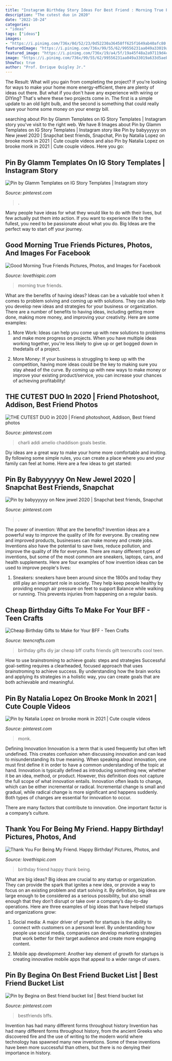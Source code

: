 ```yaml
---
title: "Instagram Birthday Story Ideas For Best Friend : Morning True Friends"
description: "The cutest duo in 2020"
date: "2022-10-24"
categories:
- "ideas"
tags: ["ideas"]
images:
- "https://i.pinimg.com/736x/0d/52/23/0d52230a36458ff625f1649ab40afc80.jpg"
featuredImage: "https://i.pinimg.com/736x/99/55/62/99556231aa049a33019a633d5aeba5d1.jpg"
featured_image: "https://i.pinimg.com/736x/19/a4/5f/19a45f48a2a97119d4c8dae5176aa2dd.jpg"
image: "https://i.pinimg.com/736x/99/55/62/99556231aa049a33019a633d5aeba5d1.jpg"
ShowToc: true
author: "Prof. Enrique Quigley Jr."
---
```



The Result: What will you gain from completing the project?
If you're looking for ways to make your home more energy-efficient, there are plenty of ideas out there. But what if you don't have any experience with wiring or DIYing? That's where these two projects come in. The first is a simple update to an old light bulb, and the second is something that could really save your home some money on your energy bill.

	

		
searching about Pin by Glamm Templates on IG Story Templates | Instagram story you've visit to the right web. We have 8 Images about Pin by Glamm Templates on IG Story Templates | Instagram story like Pin by babyyyyyy on New jewel 2020 | Snapchat best friends, Snapchat, Pin by Natalia Lopez on brooke monk in 2021 | Cute couple videos and also Pin by Natalia Lopez on brooke monk in 2021 | Cute couple videos. Here you go:
		
    
## Pin By Glamm Templates On IG Story Templates | Instagram Story

<img loading=lazy src="https://i.pinimg.com/736x/8e/fb/13/8efb1348a82446277c411f2f252328ea.jpg" onerror="this.onerror=null;this.src='https://tse4.mm.bing.net/th?id=OIP.wQ7v5fOXDcJjzOWgUpYd3gHaMR&amp;pid=15.1';" alt="Pin by Glamm Templates on IG Story Templates | Instagram story">

_Source: pinterest.com_

>. 

	

Many people have ideas for what they would like to do with their lives, but few actually put them into action. If you want to experience life to the fullest, you need to be passionate about what you do. Big Ideas are the perfect way to start off your journey.

    
## Good Morning True Friends Pictures, Photos, And Images For Facebook

<img loading=lazy src="http://www.lovethispic.com/uploaded_images/268847-Good-Morning-True-Friends.jpg" onerror="this.onerror=null;this.src='https://tse1.mm.bing.net/th?id=OIP.IDrIbJGNQOysKTzSfDVwBwAAAA&amp;pid=15.1';" alt="Good Morning True Friends Pictures, Photos, and Images for Facebook">

_Source: lovethispic.com_

>morning true friends. 

	

What are the benefits of having ideas?
Ideas can be a valuable tool when it comes to problem solving and coming up with solutions. They can also help you develop new ideas and strategies for your business or organization. There are a number of benefits to having ideas, including getting more done, making more money, and improving your creativity. Here are some examples:
1. More Work: Ideas can help you come up with new solutions to problems and make more progress on projects. When you have multiple ideas working together, you're less likely to give up or get bogged down in thedetails of a project.

2. More Money: If your business is struggling to keep up with the competition, having more ideas could be the key to making sure you stay ahead of the curve. By coming up with new ways to make money or improve your existing product/service, you can increase your chances of achieving profitability!

    
## THE CUTEST DUO In 2020 | Friend Photoshoot, Addison, Best Friend Photos

<img loading=lazy src="https://i.pinimg.com/736x/19/a4/5f/19a45f48a2a97119d4c8dae5176aa2dd.jpg" onerror="this.onerror=null;this.src='https://tse2.mm.bing.net/th?id=OIP.0-45iyXdyU27ytVMKx922gHaMQ&amp;pid=15.1';" alt="THE CUTEST DUO in 2020 | Friend photoshoot, Addison, Best friend photos">

_Source: pinterest.com_

>charli addi amelio chaddison goals bestie. 

	

Diy ideas are a great way to make your home more comfortable and inviting. By following some simple rules, you can create a place where you and your family can feel at home. Here are a few ideas to get started: 

    
## Pin By Babyyyyyy On New Jewel 2020 | Snapchat Best Friends, Snapchat

<img loading=lazy src="https://i.pinimg.com/736x/5a/ba/20/5aba2017f75a023ec3323a97617018b4.jpg" onerror="this.onerror=null;this.src='https://tse4.mm.bing.net/th?id=OIP.u9MaYK0NOe2pD71crXiY2QHaOs&amp;pid=15.1';" alt="Pin by babyyyyyy on New jewel 2020 | Snapchat best friends, Snapchat">

_Source: pinterest.com_

>. 

	

The power of invention: What are the benefits?
Invention ideas are a powerful way to improve the quality of life for everyone. By creating new and improved products, businesses can make money and create jobs. Inventions also have the potential to save lives, reduce pollution, and improve the quality of life for everyone. There are many different types of inventions, but some of the most common are sneakers, laptops, cars, and health supplements. Here are four examples of how invention ideas can be used to improve people's lives: 
1. Sneakers: sneakers have been around since the 1800s and today they still play an important role in society. They help keep people healthy by providing enough air pressure on feet to support Balance while walking or running. This prevents injuries from happening on a regular basis.

    
## Cheap Birthday Gifts To Make For Your BFF - Teen Crafts

<img loading=lazy src="http://teencrafts.com/wp-content/uploads/2018/05/diy-cheap-birthday-gifts-to-make-for-friends-birthday-in-a-jar-birthday-printable-tags-e1594599289862.jpg" onerror="this.onerror=null;this.src='https://tse2.mm.bing.net/th?id=OIP.dRjGpR4Hbc6yRueV_NL_ngHaKU&amp;pid=15.1';" alt="Cheap Birthday Gifts to Make for Your BFF - Teen Crafts">

_Source: teencrafts.com_

>birthday gifts diy jar cheap bff crafts friends gift teencrafts cool teen. 

	

How to use brainstroming to achieve goals: steps and strategies
Successful goal-setting requires a clearheaded, focused approach that uses brainstroming to achieve success. By understanding how the brain works and applying its strategies in a holistic way, you can create goals that are both achievable and meaningful.

    
## Pin By Natalia Lopez On Brooke Monk In 2021 | Cute Couple Videos

<img loading=lazy src="https://i.pinimg.com/736x/0d/52/23/0d52230a36458ff625f1649ab40afc80.jpg" onerror="this.onerror=null;this.src='https://tse3.mm.bing.net/th?id=OIP.XoBntZu1zj9jcbbtqfaIEwAAAA&amp;pid=15.1';" alt="Pin by Natalia Lopez on brooke monk in 2021 | Cute couple videos">

_Source: pinterest.com_

>monk. 

	

Defining Innovation
Innovation is a term that is used frequently but often left undefined. This creates confusion when discussing innovation and can lead to misunderstanding its true meaning. When speaking about innovation, one must first define it in order to have a common understanding of the topic at hand.
Innovation is typically defined as introducing something new, whether it be an idea, method, or product. However, this definition does not capture the full scope of what innovation entails. Innovation often leads to change, which can be either incremental or radical. Incremental change is small and gradual, while radical change is more significant and happens suddenly. Both types of changes are essential for innovation to occur.

There are many factors that contribute to innovation. One important factor is a company’s culture.

    
## Thank You For Being My Friend. Happy Birthday! Pictures, Photos, And

<img loading=lazy src="http://www.lovethispic.com/uploaded_images/336322-Thank-You-For-Being-My-Friend.-Happy-Birthday-.jpg" onerror="this.onerror=null;this.src='https://tse2.mm.bing.net/th?id=OIP.LZ-uyc5mYBk0rXmtz-LTvAAAAA&amp;pid=15.1';" alt="Thank You For Being My Friend. Happy Birthday! Pictures, Photos, and">

_Source: lovethispic.com_

>birthday friend happy thank being. 

	

What are big ideas?
Big ideas are crucial to any startup or organization. They can provide the spark that ignites a new idea, or provide a way to focus on an existing problem and start solving it. By definition, big ideas are large enough to be considered as a serious possibility, but also small enough that they don’t disrupt or take over a company’s day-to-day operations. Here are three examples of big ideas that have helped startups and organizations grow:
1. Social media: A major driver of growth for startups is the ability to connect with customers on a personal level. By understanding how people use social media, companies can develop marketing strategies that work better for their target audience and create more engaging content.

2. Mobile app development: Another key element of growth for startups is creating innovative mobile apps that appeal to a wider range of users.

    
## Pin By Begina On Best Friend Bucket List | Best Friend Bucket List

<img loading=lazy src="https://i.pinimg.com/736x/99/55/62/99556231aa049a33019a633d5aeba5d1.jpg" onerror="this.onerror=null;this.src='https://tse3.mm.bing.net/th?id=OIP.bPBePQEZ3nnJKvEwPTylbgHaJ3&amp;pid=15.1';" alt="Pin by Begina on Best friend bucket list | Best friend bucket list">

_Source: pinterest.com_

>bestfriends bffs. 

	

Invention has had many different forms throughout history
Invention has had many different forms throughout history, from the ancient Greeks who discovered fire and the use of writing to the modern world where technology has spawned many new inventions. Some of these inventions have been more successful than others, but there is no denying their importance in history.

